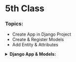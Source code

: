 # 5th Class

### Topics:
+ Create App in Django Project
+ Create & Register Models
+ Add Entity & Attributes

<details>
<summary><b>Django App & Models:</b></summary>
 Django model is a Python class that represents a database table. Django models are used to define the structure of the data in our application and how it will be stored in the database.

Each attribute of a Django model class represents a database field, and the type of the attribute determines the type of the corresponding database column. Django provides built-in field types such as IntegerField, CharField, DateTimeField, etc., and you can also create custom field types if needed.

### Process of createing app and models:

+ First Create Project Directory and Virtual Environment
+ Activate Virtual Environment:
    ```cmd
    .\environmentName\Scripts\activate
    ```
+ Create django project:
    ```python
    django-admin startproject projectName
    ```
+ Before work with django models we need to create super user. If already create then not need to create super user.
+ Under the Django Project folder create App Folder using Django command.
    ```cmd
    django-admin startapp appName
    ```
+ Define the appName inside the  `INSTALL_APPS = []` list into the `settings.py` script.
    ```python
    INSTALLED_APPS = [
        'django.contrib.admin',
        ...
        ...
        'django.contrib.staticfiles',
        'appName',
    ]
    ```
    We must need to define appName after create the appDirectory. Otherwise, project not work properly.
+ Create a model class under `models.py` script.<br>
    Syntax:
    ```python
    class modelName(models.Model):
        entityName = models.fieldTypes(length)
    ```
    Example:
    ```python
    class studentModel(models.Model):
        studentid= models.CharField(max_length=10)
        studentname= models.CharField(max_length=100)
        department= models.CharField(max_length=100)        
    ```
    Remember, we cannot use `id` as the name of the entity. Because when we create a model then it automatic create an `id` as an entity.
+ Then register the model into `admin.py` script. At first import the model then register.
    ```python
    from appName.models import modelName

    admin.site.register(modelName)
    ```
    Example:
    ```python
    from myApp.models import studentModel

    admin.site.register(studentModel)
    ```
+ Everytime, after creating model then we need to migrate our database:
    ```cmd
    py manage.py makemigrations
    ```
    ```cmd
    py manage.py migrate
    ```
+ Then runserver and login the admin panel.
    ```cmd
    py manage.py runserver
    ```
+ Under the app folder we can add the attribute:
    ![image](image/1.png)
    ![image](image/2.png)
+ To display the attribute in the standard way in the admin panel create a self-function under the modelClass:
    ```python
    def __str__(self):
        return self.studentname +"-"+ self.department
    ```
+ If we want to view the data from DB SQLite Browser then open it and open the the database file from the project folder file name: `db.sqlite3`
+ From the table option in DB SQLite Browser  select tableName.




</details>
